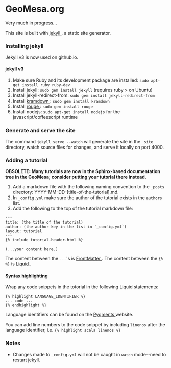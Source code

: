 # GeoMesa.org

Very much in progress...

This site is built with [ jekyll ](http://jekyllrb.com), a static site generator.

### Installing jekyll 

Jekyll v3 is now used on github.io.

#### jekyll v3
1. Make sure Ruby and its development package are installed: `sudo apt-get install ruby ruby-dev`
2. Install jekyll: `sudo gem install jekyll` (requires ruby >  on Ubuntu)
3. Install jekyll-redirect-from: `sudo gem install jekyll-redirect-from`
3. Install [ kramdown ](http://kramdown.gettalong.org/): `sudo gem install kramdown`
4. Install [ rouge ](http://rouge.jneen.net/): `sudo gem install rouge`
5. Install nodejs: `sudo apt-get install nodejs` for the javascript/coffeescript runtime

### Generate and serve the site
The command `jekyll serve --watch` will generate the site in the `_site` directory, watch source files for changes, and serve it locally on port 4000.

### Adding a tutorial

**OBSOLETE: Many tutorials are now in the Sphinx-based documentation tree in the GeoMesa; consider putting your tutorial there instead.** 

1. Add a markdown file with the following naming convention to the `_posts` directory: YYYY-MM-DD-[title-of-the-tutorial].md.
2. In `_config.yml` make sure the author of the tutorial exists in the `authors` list.
3. Add the following to the top of the tutorial markdown file:

```
---
title: (the title of the tutorial)
author: (the author key in the list in `_config.yml`)
layout: tutorial
---
{% include tutorial-header.html %}

(...your content here.)
```

The content between the `---`'s is [ FrontMatter ](http://jekyllrb.com/docs/frontmatter/). The content between the `{% %}` is [ Liquid ](http://docs.shopify.com/themes/liquid-basics).

#### Syntax highlighting

Wrap any code snippets in the totorial in the following Liquid statements:
```
{% highlight LANGUAGE_IDENTIFIER %}
... code ...
{% endhighlight %}
```
Language identifiers can be found on the [ Pygments ](http://pygments.org/docs/lexers/) website.

You can add line numbers to the code snippet by including `linenos` after the language identifier, i.e.  `{% highlight scala linenos %}`

### Notes

- Changes made to `_config.yml` will not be caught in `watch` mode--need to restart jekyll.
